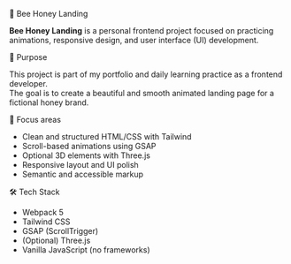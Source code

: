🐝 Bee Honey Landing

**Bee Honey Landing** is a personal frontend project focused on practicing animations, responsive design, and user interface (UI) development.


🚀 Purpose

This project is part of my portfolio and daily learning practice as a frontend developer.  
The goal is to create a beautiful and smooth animated landing page for a fictional honey brand.


🎯 Focus areas

- Clean and structured HTML/CSS with Tailwind
- Scroll-based animations using GSAP
- Optional 3D elements with Three.js
- Responsive layout and UI polish
- Semantic and accessible markup

🛠️ Tech Stack

- Webpack 5
- Tailwind CSS
- GSAP (ScrollTrigger)
- (Optional) Three.js
- Vanilla JavaScript (no frameworks)